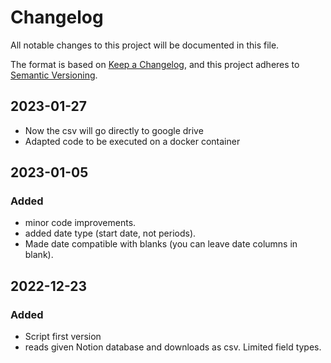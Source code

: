 # Changelog

All notable changes to this project will be documented in this file.

The format is based on [Keep a Changelog](https://keepachangelog.com/en/1.0.0/),
and this project adheres to [Semantic Versioning](https://semver.org/spec/v2.0.0.html).
## 2023-01-27
- Now the csv will go directly to google drive
- Adapted code to be executed on a docker container


## 2023-01-05

### Added
- minor code improvements.
- added date type (start date, not periods).
- Made date compatible with blanks (you can leave date columns in blank).

## 2022-12-23

### Added 

- Script first version
- reads given Notion database and downloads as csv. Limited field types.

